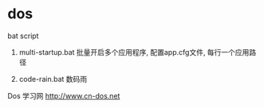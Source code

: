 # dos
bat script

1. multi-startup.bat
   批量开启多个应用程序, 配置app.cfg文件, 每行一个应用路径

2. code-rain.bat
   数码雨





Dos 学习网
http://www.cn-dos.net